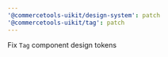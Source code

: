 ```yaml
---
'@commercetools-uikit/design-system': patch
'@commercetools-uikit/tag': patch
---
```


Fix `Tag` component design tokens
